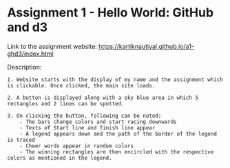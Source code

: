 Assignment 1 - Hello World: GitHub and d3  
===
Link to the assignment website: https://kartiknautiyal.github.io/a1-ghd3/index.html

Description: 

    1. Website starts with the display of my name and the assignment which is clickable. Once clicked, the main site loads.
    
    2. A button is displayed along with a sky blue area in which 5 rectangles and 2 lines can be spotted.
    
    3. On clicking the button, following can be noted:
        - The bars change colors and start racing downwards
        - Texts of Start line and finish line appear
        - A legend appears down and the path of the border of the legend is traced 
        - Cheer words appear in random colors
        - The winning rectangles are then encircled with the respective colors as mentioned in the legend. 
        
